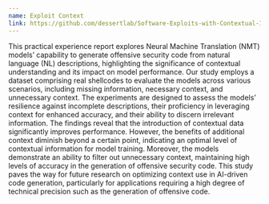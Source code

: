 ```yaml
---
name: Exploit Context
link: https://github.com/dessertlab/Software-Exploits-with-Contextual-Information
---
```

This practical experience report explores Neural Machine Translation (NMT) models’ capability to generate offensive security code from natural language (NL) descriptions, highlighting the significance of contextual understanding and its impact on model performance. Our study employs a dataset comprising real shellcodes to evaluate the models across various scenarios, including missing information, necessary context, and unnecessary context. The experiments are designed to assess the models’ resilience against incomplete descriptions, their proficiency in leveraging context for enhanced accuracy, and their ability to discern irrelevant information. The findings reveal that the introduction of contextual data significantly improves performance. However, the benefits of additional context diminish beyond a certain point, indicating an optimal level of contextual information for model training. Moreover, the models demonstrate an ability to filter out unnecessary context, maintaining high levels of accuracy in the generation of offensive security code. This study paves the way for future research on optimizing context use in AI-driven code generation, particularly for applications requiring a high degree of technical precision such as the generation of offensive code.